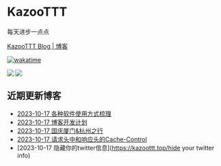 # KazooTTT
每天进步一点点

[KazooTTT Blog | 博客](https://blog.kazoottt.top)

[![wakatime](https://wakatime.com/badge/user/d3dc2570-e4bf-4469-b0c2-127b495e8b91.svg)](https://wakatime.com/@d3dc2570-e4bf-4469-b0c2-127b495e8b91)

<a href="https://github.com/anuraghazra/github-readme-stats">
  <img align="left" src="https://github-readme-stats.vercel.app/api?username=KazooTTT&theme=radical" />
</a>

<a href="https://github.com/anuraghazra/github-readme-stats">
  <img src="https://github-readme-stats.vercel.app/api/top-langs/?username=KazooTTT&theme=radical" />
</a>


## 近期更新博客
<!-- BLOG-POST-LIST:START -->
 - [2023-10-17 各种软件使用方式梳理](https://kazoottt.top/software-usage)
 - [2023-10-17 博客开发计划](https://kazoottt.top/blog-planlist)
 - [2023-10-17 国庆厦门&amp;杭州之行](https://kazoottt.top/amoy-zhejiang-2023)
 - [2023-10-17 请求头中和响应头的Cache-Control](https://kazoottt.top/cache-control-for-request-headers-and-response-headers)
 - [2023-10-17 隐藏你的twitter信息](https://kazoottt.top/hide your twitter info)<!-- BLOG-POST-LIST:END -->
